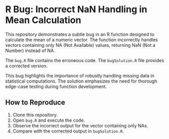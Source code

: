 # R Bug: Incorrect NaN Handling in Mean Calculation

This repository demonstrates a subtle bug in an R function designed to calculate the mean of a numeric vector.  The function incorrectly handles vectors containing only NA (Not Available) values, returning NaN (Not a Number) instead of NA.

The `bug.R` file contains the erroneous code. The `bugSolution.R` file provides a corrected version.

This bug highlights the importance of robustly handling missing data in statistical computations.  The solution emphasizes the need for thorough edge-case testing during function development.

## How to Reproduce
1. Clone this repository.
2. Open `bug.R` and execute the code.
3. Observe the incorrect output for the vector containing only NAs.
4. Compare with the corrected output in `bugSolution.R`.
